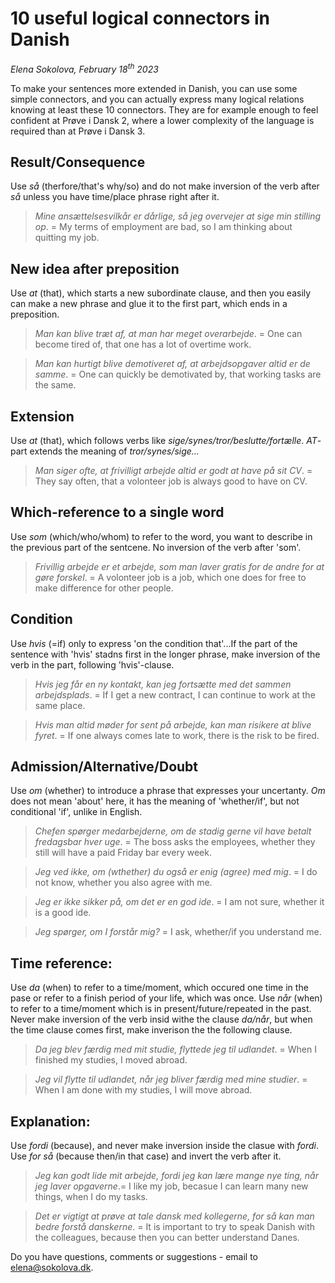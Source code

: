 # 10 useful logical connectors in Danish

*Elena Sokolova, February 18<sup>th</sup> 2023*

To make your sentences more extended in Danish, you can use some simple connectors, and you can actually express many logical relations knowing at least these 10 connectors. They are for example enough to feel confident at Prøve i Dansk 2, where a lower complexity of the language is required than at Prøve i Dansk 3. 

## Result/Consequence
Use *så* (therfore/that's why/so) and do not make inversion of the verb after *så* unless you have time/place phrase right after it. 

> *Mine ansættelsesvilkår er dårlige, så jeg overvejer at sige min stilling op*. = My terms of employment are bad, so I am thinking about quitting my job. 

## New idea after preposition
Use *at* (that), which starts a new subordinate clause, and then you easily can make a new phrase and glue it to the first part, which ends in a preposition. 

> *Man kan blive træt af, at man har meget overarbejde*. = One can become tired of, that one has a lot of overtime work. 

> *Man kan hurtigt blive demotiveret af, at arbejdsopgaver altid er de samme*. = One can quickly be demotivated by, that working tasks are the same. 

## Extension
Use *at* (that), which follows verbs like *sige/synes/tror/beslutte/fortælle*. *AT*-part extends the meaning of *tror/synes/sige...*

> *Man siger ofte, at frivilligt arbejde altid er godt at have på sit CV*. = They say often, that a volonteer job is always good to have on CV. 

## Which-reference to a single word
Use *som* (which/who/whom) to refer to the word, you want to describe in the previous part of the sentcene. No inversion of the verb after 'som'. 

> *Frivillig arbejde er et arbejde, som man laver gratis for de andre for at gøre forskel*. = A volonteer job is a job, which one does for free to make difference for other people. 

## Condition
Use *hvis* (=if) only to express 'on the condition that'...If the part of the sentence with 'hvis' stadns first in the longer phrase, make inversion of the verb in the part, following 'hvis'-clause.

> *Hvis jeg får en ny kontakt, kan jeg fortsætte med det sammen arbejdsplads*. = If I get a new contract, I can continue to work at the same place. 

> *Hvis man altid møder for sent på arbejde, kan man risikere at blive fyret*. = If one always comes late to work, there is the risk to be fired. 

## Admission/Alternative/Doubt
Use *om* (whether) to introduce a phrase that expresses your uncertanty. *Om* does not mean 'about' here, it has the meaning of 'whether/if', but not conditional 'if', unlike in English. 

> *Chefen spørger medarbejderne, om de stadig gerne vil have betalt fredagsbar hver uge*. = The boss asks the employees, whether they still will have a paid Friday bar every week. 

> *Jeg ved ikke, om (wthether) du også er enig (agree) med mig*. = I do not know, whether you also agree with me.
 
> *Jeg er ikke sikker på, om det er en god ide*. = I am not sure, whether it is a good ide. 

> *Jeg spørger, om I forstår mig?* = I ask, whether/if you understand me. 

## Time reference:
Use *da* (when) to refer to a time/moment, which occured one time in the pase or refer to a finish period of your life, which was once. 
Use *når* (when) to refer to a time/moment which is in present/future/repeated in the past. Never make inversion of the verb insid withe the clause *da/når*, but when the time clause comes first, make inverison the the following clause. 

> *Da jeg blev færdig med mit studie, flyttede jeg til udlandet*. = When I finished my studies, I moved abroad. 

> *Jeg vil flytte til udlandet, når jeg bliver færdig med mine studier*. = When I am done with my studies, I will move abroad. 


## Explanation:
Use *fordi* (because), and never make inversion inside the clasue with *fordi*. Use *for så* (because then/in that case) and invert the verb after it. 

> *Jeg kan godt lide mit arbejde, fordi jeg kan lære mange nye ting, når jeg laver opgaverne*.= I like my job, becasue I can learn many new things, when I do my tasks. 

> *Det er vigtigt at prøve at tale dansk med kollegerne, for så kan man bedre forstå danskerne*. = It is important to try to speak Danish with the colleagues, because then you can better understand Danes. 

Do you have questions, comments or suggestions - email to [elena@sokolova.dk](mailto:elena@sokolova.dk). 

   <script async data-uid="135a810818" src="https://fantastic-artisan-8379.ck.page/135a810818/index.js"></script>

  
